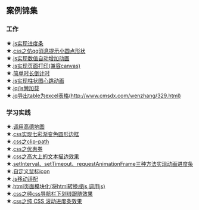 ## 案例锦集
### 工作
★.[js实现进度条](https://yourshero.github.io/demos/work/work1.html)  
★.[css之仿qq消息提示小圆点形状](https://yourshero.github.io/demos/work/work2.html)  
★.[js实现数值自动增加动画](https://yourshero.github.io/demos/work/work3.html)  
★.[js实现页面打印(兼容canvas)](https://yourshero.github.io/demos/work/work4.html)  
★.[简单时长倒计时](https://yourshero.github.io/demos/work/work5.html)  
★.[js实现柱状图心跳动画](https://yourshero.github.io/demos/work/work6.html)  
★.[jq/js懒加载](https://yourshero.github.io/demos/work/work7.html)  
★.[jq导出table为excel表格(http://www.cmsdx.com/wenzhang/329.html)](https://yourshero.github.io/demos/work/work7.html)  
### 学习实践
★.[调用高德地图](https://yourshero.github.io/demos/study/根据经纬度自动定位.html)  
★.[css实现七彩渐变色圆形边框](https://yourshero.github.io/demos/css动画效果/example1.html)  
★.[css之clip-path](https://yourshero.github.io/demos/study/study1.html)  
★.[css之优惠券](https://yourshero.github.io/demos/study/study2.html)  
★.[css之高大上的文本描边效果](https://yourshero.github.io/demos/study/study3.html)  
★.[setInterval、setTimeout、requestAnimationFrame三种方法实现动画进度条](https://yourshero.github.io/demos/study/study4.html)  
★.[自定义鼠标icon](https://yourshero.github.io/demos/study/study5.html)  
★.[js移动适配](https://yourshero.github.io/demos/study/移动适配.html)  
★.[html页面模块化(将html转换成js,调用js)](https://yourshero.github.io/demos/study/study6/index.html)  
★.[css之纯css导航栏下划线跟随效果](https://yourshero.github.io/demos/css动画效果/example5.html)  
★.[css之纯 CSS 滚动进度条效果](https://yourshero.github.io/demos/css动画效果/example2.html)  

